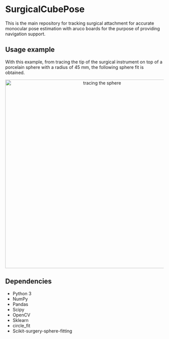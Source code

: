 # SurgicalCubePose
This is the main repository for tracking surgical attachment for accurate monocular pose estimation with aruco boards for the purpose of providing navigation support.


## Usage example
With this example, from tracing the tip of the surgical instrument on top of a porcelain sphere with a radius of 45 mm, the following sphere fit is obtained. 

<p align="center">
    <img src="figures/tracing.gif" alt="tracing the sphere" width="600px"/>
</p>

## Dependencies

* Python 3
* NumPy
* Pandas
* Scipy
* OpenCV
* Sklearn
* circle_fit
* Scikit-surgery-sphere-fitting
